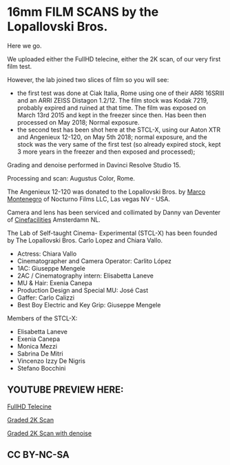 # 16mm FILM SCANS by the Lopallovski Bros.

Here we go.

We uploaded either the FullHD telecine, either the 2K scan, of our very first film test.

However, the lab joined two slices of film so you will see:

- the first test was done at Ciak Italia, Rome using one of their ARRI 16SRIII and an ARRI ZEISS Distagon 1.2/12. The film stock was Kodak 7219, probably expired and ruined at that time. The film was exposed on March 13rd 2015 and kept in the freezer since then. Has been then processed on May 2018; Normal exposure.
- the second test has been shot here at the STCL-X, using our Aaton XTR and Angenieux 12-120, on May 5th 2018; normal exposure, and the stock was the very same of the first test (so already expired stock, kept 3 more years in the freezer and then exposed and processed);

Grading and denoise performed in Davinci Resolve Studio 15.

Processing and scan: Augustus Color, Rome.

The Angenieux 12-120 was donated to the Lopallovski Bros. by [Marco Montenegro](https://www.instagram.com/1marcomontenegro/) of Nocturno Films LLC, Las vegas NV - USA.

Camera and lens has been serviced and collimated by Danny van Deventer of [Cinefacilities](http://www.cinefacilities.com) Amsterdamn NL.

The Lab of Self-taught Cinema- Experimental (STCL-X) has been founded by The Lopallovski Bros. Carlo Lopez and Chiara Vallo.

- Actress: Chiara Vallo
- Cinematographer and Camera Operator: Carlito López
- 1AC: Giuseppe Mengele
- 2AC / Cinematography intern: Elisabetta Laneve
- MU & Hair: Exenia Canepa
- Production Design and Special MU: José Cast
- Gaffer: Carlo Calizzi
- Best Boy Electric and Key Grip: Giuseppe Mengele

Members of the STCL-X:
- Elisabetta Laneve
- Exenia Canepa
- Monica Mezzi
- Sabrina De Mitri
- Vincenzo Izzy De Nigris
- Stefano Bocchini

## YOUTUBE PREVIEW HERE:

[FullHD Telecine](https://www.youtube.com/watch?v=TAuiC3S3Kn8)

[Graded 2K Scan](https://www.youtube.com/watch?v=pC2qAEBfwl4)

[Graded 2K Scan with denoise](https://www.youtube.com/watch?v=Qy9f42abFug)

## CC BY-NC-SA
